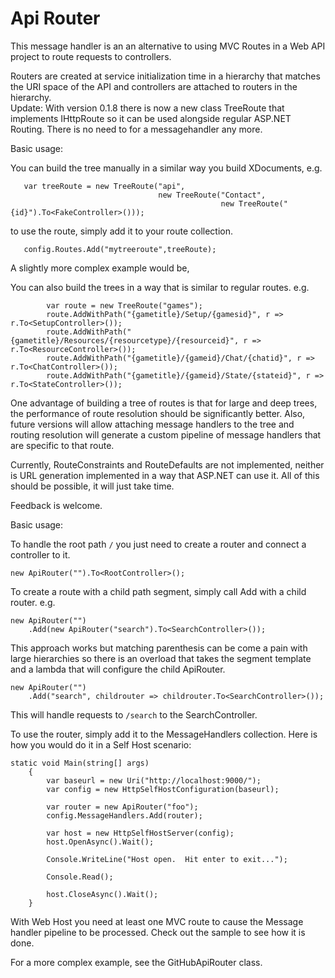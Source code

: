 # Api Router #

This message handler is an an alternative to using MVC Routes in a Web API project to route requests to controllers.

Routers are created at service initialization time in a hierarchy that matches the URI space of the API and controllers are attached to routers in the hierarchy.  
Update:
With version 0.1.8 there is now a new class TreeRoute that implements IHttpRoute so it can be used alongside regular ASP.NET Routing.  There is no need to for a messagehandler any more.

Basic usage:

You can build the tree manually in a similar way you build XDocuments, e.g.

       var treeRoute = new TreeRoute("api",
                                     new TreeRoute("Contact",
                                                   new TreeRoute("{id}").To<FakeController>()));

to use the route, simply add it to your route collection.

       config.Routes.Add("mytreeroute",treeRoute);

A slightly more complex example would be,

 
You can also build the trees in a way that is similar to regular routes.  e.g.

            var route = new TreeRoute("games");
            route.AddWithPath("{gametitle}/Setup/{gamesid}", r => r.To<SetupController>());
            route.AddWithPath("{gametitle}/Resources/{resourcetype}/{resourceid}", r => r.To<ResourceController>());
            route.AddWithPath("{gametitle}/{gameid}/Chat/{chatid}", r => r.To<ChatController>()); 
            route.AddWithPath("{gametitle}/{gameid}/State/{stateid}", r => r.To<StateController>());

One advantage of building a tree of routes is that for large and deep trees, the performance of route resolution should be significantly better.  Also, future versions will allow attaching message handlers to the tree and routing resolution will generate a custom pipeline of message handlers that are specific to that route.

Currently, RouteConstraints and RouteDefaults are not implemented, neither is URL generation implemented in a way that ASP.NET can use it. All of this should be possible, it will just take time.

Feedback is welcome. 

Basic usage:

To handle the root path `/` you just need to create a router and connect a controller to it.

	new ApiRouter("").To<RootController>();

To create a route with a child path segment, simply call Add with a child router. e.g.
 
	new ApiRouter("")
		.Add(new ApiRouter("search").To<SearchController>());

This approach works but matching parenthesis can be come a pain with large hierarchies so there is an overload that takes the segment template and a lambda that will configure the child ApiRouter.

	new ApiRouter("")
		.Add("search", childrouter => childrouter.To<SearchController>());

This will handle requests to `/search` to the SearchController.


To use the router, simply add it to the MessageHandlers collection.  Here is how you would do it in a Self Host scenario: 

    static void Main(string[] args)
        {
            var baseurl = new Uri("http://localhost:9000/");
            var config = new HttpSelfHostConfiguration(baseurl);

			var router = new ApiRouter("foo");
            config.MessageHandlers.Add(router);

            var host = new HttpSelfHostServer(config);
            host.OpenAsync().Wait();

            Console.WriteLine("Host open.  Hit enter to exit...");

            Console.Read();

            host.CloseAsync().Wait();
        }

With Web Host you need at least one MVC route to cause the Message handler pipeline to be processed.  Check out the sample to see how it is done.

For a more complex example, see the GitHubApiRouter class.
